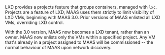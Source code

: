 LXD provides a projects feature that groups containers, managed with `lxc`.  Projects are a feature of LXD; MAAS uses them strictly to limit visibility of LXD VMs, beginning with MAAS 3.0. Prior versions of MAAS enlisted all LXD VMs, overriding LXD control.

With the 3.0 version, MAAS now becomes a LXD tenant, rather than an owner.  MAAS now enlists only the VMs within a specified project. Any VM that's already in a project assigned to MAAS will be commissioned -- the normal behaviour of MAAS upon network discovery.
